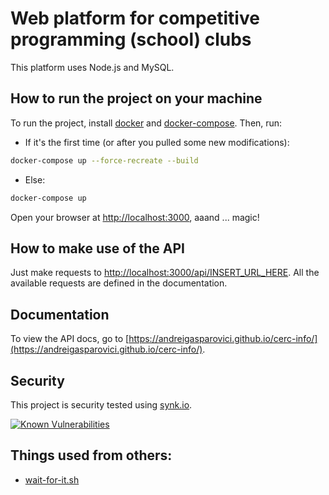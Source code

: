 # Web platform for competitive programming (school) clubs

This platform uses Node.js and MySQL.

## How to run the project on your machine

To run the project, install [docker](https://www.docker.com/) and [docker-compose](https://docs.docker.com/compose/install/). Then, run:

* If it's the first time (or after you pulled some new modifications):
```sh
docker-compose up --force-recreate --build
```

* Else:
```sh
docker-compose up
```


Open your browser at [http://localhost:3000](http://localhost:3000), aaand ... magic!

## How to make use of the API

Just make requests to [http://localhost:3000/api/INSERT_URL_HERE](http://localhost:3000/api/INSERT_URL_HERE). All the available requests are defined in the documentation.

## Documentation

To view the API docs, go to [https://andreigasparovici.github.io/cerc-info/](https://andreigasparovici.github.io/cerc-info/).

## Security

This project is security tested using [synk.io](https://snyk.io).

[![Known Vulnerabilities](https://snyk.io/test/github/andreigasparovici/cerc-info/badge.svg?targetFile=node%2Fpackage.json)](https://snyk.io/test/github/andreigasparovici/cerc-info?targetFile=node%2Fpackage.json)

## Things used from others:

* [wait-for-it.sh](https://github.com/ycjcl868/eggjs-mysql-docker/blob/master/wait-for-it.sh)
